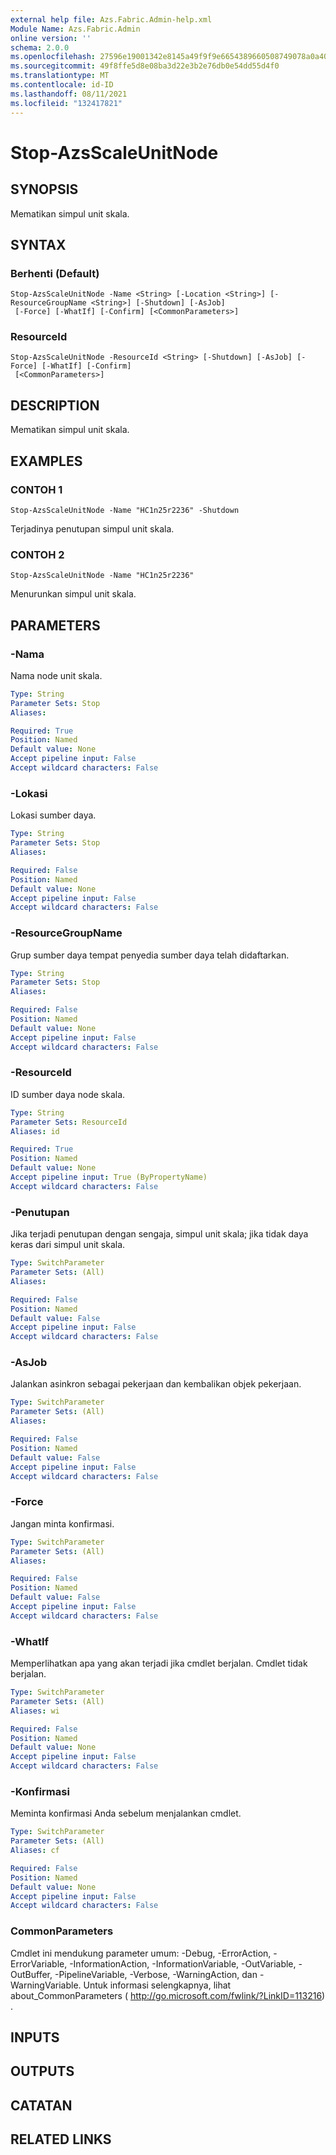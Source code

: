 ```yaml
---
external help file: Azs.Fabric.Admin-help.xml
Module Name: Azs.Fabric.Admin
online version: ''
schema: 2.0.0
ms.openlocfilehash: 27596e19001342e8145a49f9f9e6654389660508749078a0a407f4c35356647f
ms.sourcegitcommit: 49f8ffe5d8e08ba3d22e3b2e76db0e54dd55d4f0
ms.translationtype: MT
ms.contentlocale: id-ID
ms.lasthandoff: 08/11/2021
ms.locfileid: "132417821"
---
```

# Stop-AzsScaleUnitNode

## SYNOPSIS
Mematikan simpul unit skala.

## SYNTAX

### Berhenti (Default)
```
Stop-AzsScaleUnitNode -Name <String> [-Location <String>] [-ResourceGroupName <String>] [-Shutdown] [-AsJob]
 [-Force] [-WhatIf] [-Confirm] [<CommonParameters>]
```

### ResourceId
```
Stop-AzsScaleUnitNode -ResourceId <String> [-Shutdown] [-AsJob] [-Force] [-WhatIf] [-Confirm]
 [<CommonParameters>]
```

## DESCRIPTION
Mematikan simpul unit skala.

## EXAMPLES

### CONTOH 1
```
Stop-AzsScaleUnitNode -Name "HC1n25r2236" -Shutdown
```

Terjadinya penutupan simpul unit skala.

### CONTOH 2
```
Stop-AzsScaleUnitNode -Name "HC1n25r2236"
```

Menurunkan simpul unit skala.

## PARAMETERS

### -Nama
Nama node unit skala.

```yaml
Type: String
Parameter Sets: Stop
Aliases:

Required: True
Position: Named
Default value: None
Accept pipeline input: False
Accept wildcard characters: False
```

### -Lokasi
Lokasi sumber daya.

```yaml
Type: String
Parameter Sets: Stop
Aliases:

Required: False
Position: Named
Default value: None
Accept pipeline input: False
Accept wildcard characters: False
```

### -ResourceGroupName
Grup sumber daya tempat penyedia sumber daya telah didaftarkan.

```yaml
Type: String
Parameter Sets: Stop
Aliases:

Required: False
Position: Named
Default value: None
Accept pipeline input: False
Accept wildcard characters: False
```

### -ResourceId
ID sumber daya node skala.

```yaml
Type: String
Parameter Sets: ResourceId
Aliases: id

Required: True
Position: Named
Default value: None
Accept pipeline input: True (ByPropertyName)
Accept wildcard characters: False
```

### -Penutupan
Jika terjadi penutupan dengan sengaja, simpul unit skala; jika tidak daya keras dari simpul unit skala.

```yaml
Type: SwitchParameter
Parameter Sets: (All)
Aliases:

Required: False
Position: Named
Default value: False
Accept pipeline input: False
Accept wildcard characters: False
```

### -AsJob
Jalankan asinkron sebagai pekerjaan dan kembalikan objek pekerjaan.

```yaml
Type: SwitchParameter
Parameter Sets: (All)
Aliases:

Required: False
Position: Named
Default value: False
Accept pipeline input: False
Accept wildcard characters: False
```

### -Force
Jangan minta konfirmasi.

```yaml
Type: SwitchParameter
Parameter Sets: (All)
Aliases:

Required: False
Position: Named
Default value: False
Accept pipeline input: False
Accept wildcard characters: False
```

### -WhatIf
Memperlihatkan apa yang akan terjadi jika cmdlet berjalan.
Cmdlet tidak berjalan.

```yaml
Type: SwitchParameter
Parameter Sets: (All)
Aliases: wi

Required: False
Position: Named
Default value: None
Accept pipeline input: False
Accept wildcard characters: False
```

### -Konfirmasi
Meminta konfirmasi Anda sebelum menjalankan cmdlet.

```yaml
Type: SwitchParameter
Parameter Sets: (All)
Aliases: cf

Required: False
Position: Named
Default value: None
Accept pipeline input: False
Accept wildcard characters: False
```

### CommonParameters
Cmdlet ini mendukung parameter umum: -Debug, -ErrorAction, -ErrorVariable, -InformationAction, -InformationVariable, -OutVariable, -OutBuffer, -PipelineVariable, -Verbose, -WarningAction, dan -WarningVariable. Untuk informasi selengkapnya, lihat about_CommonParameters ( http://go.microsoft.com/fwlink/?LinkID=113216) .

## INPUTS

## OUTPUTS

## CATATAN

## RELATED LINKS
